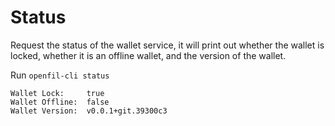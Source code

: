 # Status

Request the status of the wallet service, it will print out whether the wallet is locked, whether it is an offline wallet, and the version of the wallet.

Run `openfil-cli status`

```
Wallet Lock:     true
Wallet Offline:  false
Wallet Version:  v0.0.1+git.39300c3
```

